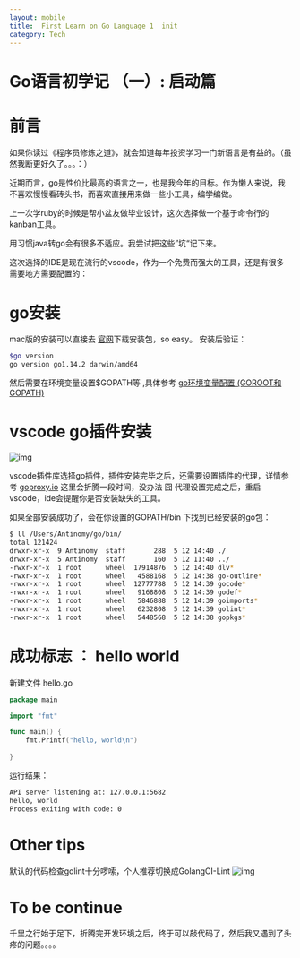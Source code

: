 ```yaml
---
layout: mobile
title:  First Learn on Go Language 1  init
category: Tech
---
```


Go语言初学记 （一）: 启动篇
=====================

# 前言

如果你读过《程序员修炼之道》，就会知道每年投资学习一门新语言是有益的。（虽然我断更好久了。。。：）

近期而言，go是性价比最高的语言之一，也是我今年的目标。作为懒人来说，我不喜欢慢慢看砖头书，而喜欢直接用来做一些小工具，编学编做。

上一次学ruby的时候是帮小盆友做毕业设计，这次选择做一个基于命令行的kanban工具。

用习惯java转go会有很多不适应。我尝试把这些”坑“记下来。


这次选择的IDE是现在流行的vscode，作为一个免费而强大的工具，还是有很多需要地方需要配置的：


# go安装
mac版的安装可以直接去 [官网](https://golang.org/dl/])下载安装包，so easy。
安装后验证： 
```bash
$go version
go version go1.14.2 darwin/amd64
```
然后需要在环境变量设置$GOPATH等 ,具体参考 [go环境变量配置 (GOROOT和GOPATH)](https://www.jianshu.com/p/4e699ff478a5)

# vscode go插件安装
![img](/img/2020/go-1-1.png)

vscode插件库选择go插件，插件安装完毕之后，还需要设置插件的代理，详情参考 [goproxy.io](https://goproxy.io/zh/)
这里会折腾一段时间，没办法 囧
代理设置完成之后，重启vscode，ide会提醒你是否安装缺失的工具。

如果全部安装成功了，会在你设置的GOPATH/bin 下找到已经安装的go包： 

```bash
$ ll /Users/Antinomy/go/bin/
total 121424
drwxr-xr-x  9 Antinomy  staff       288  5 12 14:40 ./
drwxr-xr-x  5 Antinomy  staff       160  5 12 11:40 ../
-rwxr-xr-x  1 root      wheel  17914876  5 12 14:40 dlv*
-rwxr-xr-x  1 root      wheel   4588168  5 12 14:38 go-outline*
-rwxr-xr-x  1 root      wheel  12777788  5 12 14:39 gocode*
-rwxr-xr-x  1 root      wheel   9168808  5 12 14:39 godef*
-rwxr-xr-x  1 root      wheel   5846888  5 12 14:39 goimports*
-rwxr-xr-x  1 root      wheel   6232808  5 12 14:39 golint*
-rwxr-xr-x  1 root      wheel   5448568  5 12 14:38 gopkgs*
```

# 成功标志 ： hello world
新建文件 hello.go

```go
package main

import "fmt"

func main() {
	fmt.Printf("hello, world\n")
	
}
```

运行结果：

```bash
API server listening at: 127.0.0.1:5682
hello, world
Process exiting with code: 0
```
# Other tips
默认的代码检查golint十分啰嗦，个人推荐切换成GolangCI-Lint
![img](/img/2020/go-1-2.jpg)

# To be continue

千里之行始于足下，折腾完开发环境之后，终于可以敲代码了，然后我又遇到了头疼的问题。。。。



